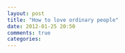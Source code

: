 ```yaml
---
layout: post
title: "How to love ordinary people"
date: 2012-01-25 20:50
comments: true
categories: 
---
```

